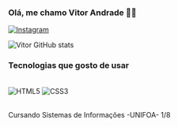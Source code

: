 ### Olá, me chamo Vitor Andrade 🙋‍♂️

[![Instagram](https://img.shields.io/badge/Instagram-E4405F?style=for-the-badge&logo=instagram&logoColor=white)](https://instagram.com/vt_andrade15)

![Vitor GitHub stats](https://github-readme-stats.vercel.app/api?username=VitorAndrade18&show_icons=true&theme=tokyonight)

### Tecnologias que gosto de usar 

<div style="display: inline_block"><br/>
    <img aling="center" alt="HTML5" src="https://img.shields.io/badge/HTML5-E34F26?style=for-the-badge&logo=html5&logoColor=white">
    <img aling="center" alt="CSS3" src="https://img.shields.io/badge/CSS-239120?&style=for-the-badge&logo=css3&logoColor=whit">
</div><br/>

Cursando Sistemas de Informações -UNIFOA- 1/8
